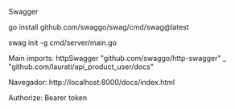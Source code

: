 Swagger

go install github.com/swaggo/swag/cmd/swag@latest

swag init -g cmd/server/main.go

Main imports:
httpSwagger "github.com/swaggo/http-swagger"
_ "github.com/laurati/api_product_user/docs"

Navegador: http://localhost:8000/docs/index.html

Authorize: Bearer token